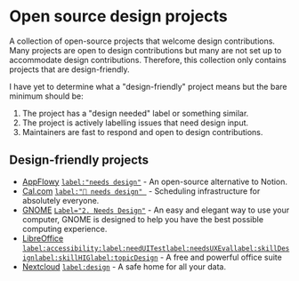 # Open source design projects

A collection of open-source projects that welcome design contributions. Many projects are open to design contributions but many are not set up to accommodate design contributions. Therefore, this collection only contains projects that are design-friendly.

I have yet to determine what a "design-friendly" project means but the bare minimum should be:
1. The project has a "design needed" label or something similar.
2. The project is actively labelling issues that need design input.
3. Maintainers are fast to respond and open to design contributions.

## Design-friendly projects

- [AppFlowy](https://github.com/AppFlowy-IO/AppFlowy) [`label:"needs design"`](https://github.com/AppFlowy-IO/AppFlowy/issues?q=is%3Aopen+is%3Aissue+label%3A%22needs+design%22) - An open-source alternative to Notion.
- [Cal.com](https://github.com/calcom/cal.com) [`label:"🎨 needs design" `](https://github.com/calcom/cal.com/issues?q=is%3Aopen+is%3Aissue+label%3A%22%F0%9F%8E%A8+needs+design%22) - Scheduling infrastructure for absolutely everyone.
- [GNOME](https://www.gnome.org/) [`Label="2. Needs Design"`](https://gitlab.gnome.org/groups/GNOME/-/issues/?sort=created_date&state=opened&label_name%5B%5D=2.%20Needs%20Design&first_page_size=20) - An easy and elegant way to use your computer, GNOME is designed to help you have the best possible computing experience.
- [LibreOffice](https://www.libreoffice.org/) [`label:accessibility:`](https://bugs.documentfoundation.org/buglist.cgi?keywords=accessibility&resolution=---)[`label:needUITest`](https://bugs.documentfoundation.org/buglist.cgi?keywords=needUITest&resolution=---)[`label:needsUXEval`](https://bugs.documentfoundation.org/buglist.cgi?keywords=needsUXEval&resolution=---skillDesign)[`label:skillDesign`](https://bugs.documentfoundation.org/buglist.cgi?keywords=skillDesign&resolution=---)[`label:skillHIG`](https://bugs.documentfoundation.org/buglist.cgi?keywords=skillHIG&resolution=---)[`label:topicDesign`](https://bugs.documentfoundation.org/buglist.cgi?keywords=topicDesign&resolution=---) - A free and powerful office suite
- [Nextcloud](https://github.com/nextcloud) [`label:design`](https://github.com/nextcloud/server/issues?q=is%3Aopen+is%3Aissue+label%3Adesign) - A safe home for all your data.
